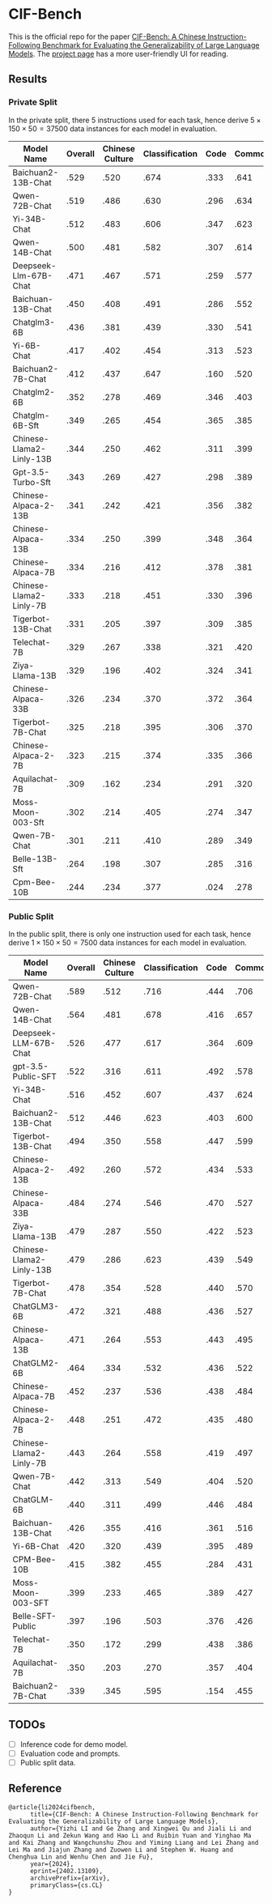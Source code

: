 # CIF-Bench
This is the official repo for the paper [CIF-Bench: A Chinese Instruction-Following Benchmark for Evaluating the Generalizability of Large Language Models](https://arxiv.org/abs/2402.13109). 
The [project page](https://yizhilll.github.io/CIF-Bench/) has a more user-friendly UI for reading.

## Results


### Private Split

In the private split, there 5 instructions used for each task, hence derive $5 \times 150 \times 50=37500$ data instances for each model in evaluation.

| Model Name | Overall | Chinese Culture | Classification | Code | Commonsense | Creative NLG | Evaluation | Grammar | Linguistic | Motion Detection | NER | NLI | QA | Reasoning | Role Playing | Sentiment | Structured Data | Style Transfer | Summarization | Toxic | Translation |
| --- | --- | --- | --- | --- | --- | --- | --- | --- | --- | --- | --- | --- | --- | --- | --- | --- | --- | --- | --- | --- | --- |
| Baichuan2-13B-Chat | .529 | .520 | .674 | .333 | .641 | .497 | .686 | .542 | .528 | .578 | .563 | .632 | .569 | .515 | .752 | .624 | .459 | .462 | .332 | .441 | .273 |
| Qwen-72B-Chat | .519 | .486 | .630 | .296 | .634 | .508 | .634 | .458 | .520 | .494 | .550 | .626 | .565 | .528 | .762 | .613 | .496 | .459 | .282 | .608 | .271 |
| Yi-34B-Chat | .512 | .483 | .606 | .347 | .623 | .497 | .598 | .480 | .490 | .575 | .525 | .619 | .554 | .494 | .757 | .580 | .472 | .439 | .346 | .514 | .259 |
| Qwen-14B-Chat | .500 | .481 | .582 | .307 | .614 | .494 | .645 | .428 | .475 | .496 | .513 | .616 | .548 | .507 | .764 | .583 | .469 | .453 | .283 | .575 | .262 |
| Deepseek-Llm-67B-Chat | .471 | .467 | .571 | .259 | .577 | .486 | .549 | .442 | .476 | .475 | .509 | .566 | .496 | .439 | .711 | .546 | .409 | .436 | .262 | .570 | .235 |
| Baichuan-13B-Chat | .450 | .408 | .491 | .286 | .552 | .439 | .670 | .417 | .422 | .482 | .486 | .565 | .505 | .377 | .704 | .552 | .387 | .402 | .350 | .431 | .304 |
| Chatglm3-6B | .436 | .381 | .439 | .330 | .541 | .452 | .577 | .310 | .358 | .436 | .453 | .544 | .503 | .414 | .762 | .560 | .446 | .402 | .321 | .391 | .270 |
| Yi-6B-Chat | .417 | .402 | .454 | .313 | .523 | .425 | .506 | .383 | .383 | .487 | .396 | .523 | .457 | .369 | .754 | .482 | .401 | .380 | .310 | .455 | .227 |
| Baichuan2-7B-Chat | .412 | .437 | .647 | .160 | .520 | .402 | .580 | .511 | .444 | .455 | .407 | .489 | .395 | .406 | .670 | .517 | .342 | .298 | .101 | .463 | .138 |
| Chatglm2-6B | .352 | .278 | .469 | .346 | .403 | .424 | .535 | .274 | .397 | .406 | .240 | .397 | .352 | .326 | .714 | .438 | .298 | .313 | .320 | .461 | .190 |
| Chatglm-6B-Sft | .349 | .265 | .454 | .365 | .385 | .462 | .554 | .296 | .379 | .427 | .232 | .380 | .321 | .292 | .718 | .415 | .296 | .333 | .351 | .441 | .190 |
| Chinese-Llama2-Linly-13B | .344 | .250 | .462 | .311 | .399 | .429 | .557 | .273 | .358 | .385 | .268 | .390 | .330 | .313 | .653 | .433 | .279 | .332 | .292 | .457 | .181 |
| Gpt-3.5-Turbo-Sft | .343 | .269 | .427 | .298 | .389 | .395 | .575 | .325 | .365 | .389 | .226 | .382 | .394 | .345 | .710 | .433 | .324 | .266 | .290 | .397 | .225 |
| Chinese-Alpaca-2-13B | .341 | .242 | .421 | .356 | .382 | .442 | .602 | .256 | .363 | .430 | .210 | .376 | .334 | .317 | .714 | .459 | .299 | .316 | .308 | .452 | .200 |
| Chinese-Alpaca-13B | .334 | .250 | .399 | .348 | .364 | .435 | .616 | .275 | .349 | .421 | .223 | .370 | .309 | .319 | .724 | .426 | .285 | .307 | .298 | .445 | .181 |
| Chinese-Alpaca-7B | .334 | .216 | .412 | .378 | .381 | .425 | .576 | .265 | .359 | .393 | .243 | .383 | .326 | .295 | .710 | .409 | .301 | .327 | .325 | .405 | .186 |
| Chinese-Llama2-Linly-7B | .333 | .218 | .451 | .330 | .396 | .427 | .583 | .248 | .350 | .410 | .231 | .367 | .345 | .276 | .698 | .433 | .259 | .315 | .310 | .469 | .168 |
| Tigerbot-13B-Chat | .331 | .205 | .397 | .309 | .385 | .420 | .614 | .310 | .379 | .341 | .276 | .363 | .329 | .301 | .694 | .419 | .280 | .310 | .283 | .393 | .186 |
| Telechat-7B | .329 | .267 | .338 | .321 | .420 | .404 | .420 | .272 | .265 | .327 | .320 | .388 | .355 | .244 | .672 | .344 | .334 | .335 | .299 | .364 | .184 |
| Ziya-Llama-13B | .329 | .196 | .402 | .324 | .341 | .428 | .616 | .312 | .349 | .400 | .228 | .351 | .279 | .313 | .721 | .468 | .311 | .291 | .278 | .431 | .175 |
| Chinese-Alpaca-33B | .326 | .234 | .370 | .372 | .364 | .429 | .614 | .246 | .318 | .377 | .221 | .368 | .300 | .314 | .713 | .428 | .288 | .303 | .295 | .401 | .199 |
| Tigerbot-7B-Chat | .325 | .218 | .395 | .306 | .370 | .413 | .631 | .294 | .370 | .368 | .215 | .355 | .313 | .292 | .713 | .415 | .283 | .315 | .290 | .389 | .171 |
| Chinese-Alpaca-2-7B | .323 | .215 | .374 | .335 | .366 | .415 | .546 | .257 | .326 | .395 | .215 | .375 | .318 | .289 | .698 | .417 | .285 | .303 | .312 | .439 | .193 |
| Aquilachat-7B | .309 | .162 | .234 | .291 | .320 | .437 | .344 | .135 | .266 | .309 | .287 | .337 | .342 | .236 | .609 | .255 | .249 | .400 | .527 | .430 | .306 |
| Moss-Moon-003-Sft | .302 | .214 | .405 | .274 | .347 | .380 | .448 | .305 | .341 | .378 | .232 | .317 | .321 | .267 | .694 | .375 | .251 | .259 | .288 | .424 | .152 |
| Qwen-7B-Chat | .301 | .211 | .410 | .289 | .349 | .391 | .531 | .219 | .387 | .404 | .208 | .325 | .297 | .278 | .681 | .419 | .266 | .251 | .248 | .371 | .157 |
| Belle-13B-Sft | .264 | .198 | .307 | .285 | .316 | .349 | .409 | .237 | .305 | .222 | .177 | .317 | .284 | .242 | .631 | .299 | .244 | .222 | .234 | .296 | .133 |
| Cpm-Bee-10B | .244 | .234 | .377 | .024 | .278 | .311 | .255 | .302 | .278 | .327 | .148 | .286 | .224 | .147 | .603 | .277 | .117 | .263 | .220 | .352 | .125 |


### Public Split

In the public split, there is only one instruction used for each task, hence derive $1 \times 150 \times 50=7500$ data instances for each model in evaluation.

| Model Name | Overall | Chinese Culture | Classification | Code | Commonsense | Creative NLG | Evaluation | Grammar | Linguistic | Motion Detection | NER | NLI | QA | Reasoning | Role Playing | Sentiment | Structured Data | Style Transfer | Summarization | Toxic | Translation |
| --- | --- | --- | --- | --- | --- | --- | --- | --- | --- | --- | --- | --- | --- | --- | --- | --- | --- | --- | --- | --- | --- |
| Qwen-72B-Chat | .589 | .512 | .716 | .444 | .706 | .587 | .661 | .424 | .521 | .694 | .515 | .695 | .668 | .539 | .752 | .637 | .505 | .587 | .609 | .671 | .466 |
| Qwen-14B-Chat | .564 | .481 | .678 | .416 | .657 | .567 | .669 | .396 | .485 | .663 | .486 | .647 | .609 | .498 | .757 | .638 | .460 | .610 | .629 | .691 | .467 |
| Deepseek-LLM-67B-Chat | .526 | .477 | .617 | .364 | .609 | .559 | .573 | .374 | .458 | .631 | .493 | .588 | .624 | .444 | .694 | .592 | .384 | .576 | .594 | .666 | .439 |
| gpt-3.5-Public-SFT | .522 | .316 | .611 | .492 | .578 | .538 | .639 | .377 | .447 | .580 | .492 | .587 | .565 | .498 | .745 | .583 | .444 | .501 | .620 | .643 | .452 |
| Yi-34B-Chat | .516 | .452 | .607 | .437 | .624 | .516 | .545 | .254 | .382 | .671 | .398 | .631 | .592 | .460 | .761 | .566 | .440 | .551 | .610 | .608 | .408 |
| Baichuan2-13B-Chat | .512 | .446 | .623 | .403 | .600 | .505 | .582 | .352 | .423 | .633 | .435 | .600 | .591 | .474 | .751 | .597 | .434 | .525 | .572 | .494 | .372 |
| Tigerbot-13B-Chat | .494 | .350 | .558 | .447 | .599 | .528 | .707 | .352 | .447 | .551 | .498 | .571 | .569 | .413 | .732 | .560 | .365 | .502 | .607 | .601 | .306 |
| Chinese-Alpaca-2-13B | .492 | .260 | .572 | .434 | .533 | .562 | .574 | .318 | .417 | .624 | .467 | .566 | .545 | .420 | .712 | .595 | .382 | .488 | .641 | .740 | .347 |
| Chinese-Alpaca-33B | .484 | .274 | .546 | .470 | .527 | .540 | .703 | .332 | .382 | .582 | .464 | .550 | .506 | .423 | .732 | .548 | .342 | .494 | .629 | .648 | .334 |
| Ziya-Llama-13B | .479 | .287 | .550 | .422 | .523 | .551 | .650 | .294 | .384 | .610 | .437 | .546 | .499 | .404 | .749 | .582 | .367 | .499 | .629 | .722 | .313 |
| Chinese-Llama2-Linly-13B | .479 | .286 | .623 | .439 | .549 | .535 | .626 | .286 | .403 | .587 | .468 | .563 | .524 | .411 | .676 | .561 | .359 | .482 | .602 | .696 | .313 |
| Tigerbot-7B-Chat | .478 | .354 | .528 | .440 | .570 | .540 | .708 | .314 | .430 | .528 | .413 | .532 | .554 | .393 | .731 | .583 | .351 | .519 | .630 | .614 | .291 |
| ChatGLM3-6B | .472 | .321 | .488 | .436 | .527 | .503 | .588 | .290 | .328 | .574 | .415 | .557 | .526 | .397 | .749 | .612 | .431 | .529 | .620 | .589 | .392 |
| Chinese-Alpaca-13B | .471 | .264 | .553 | .443 | .495 | .525 | .587 | .334 | .394 | .653 | .457 | .524 | .513 | .402 | .726 | .526 | .323 | .486 | .628 | .702 | .336 |
| ChatGLM2-6B | .464 | .334 | .532 | .436 | .522 | .527 | .651 | .314 | .395 | .536 | .402 | .520 | .533 | .407 | .725 | .506 | .363 | .480 | .627 | .661 | .303 |
| Chinese-Alpaca-7B | .452 | .237 | .536 | .438 | .484 | .502 | .672 | .318 | .389 | .652 | .394 | .504 | .501 | .351 | .699 | .543 | .365 | .478 | .623 | .711 | .328 |
| Chinese-Alpaca-2-7B | .448 | .251 | .472 | .435 | .480 | .532 | .577 | .268 | .348 | .596 | .431 | .509 | .493 | .344 | .703 | .510 | .334 | .483 | .637 | .596 | .343 |
| Chinese-Llama2-Linly-7B | .443 | .264 | .558 | .419 | .497 | .522 | .664 | .236 | .381 | .593 | .381 | .496 | .546 | .350 | .713 | .559 | .323 | .495 | .603 | .584 | .293 |
| Qwen-7B-Chat | .442 | .313 | .549 | .404 | .520 | .515 | .646 | .244 | .411 | .570 | .368 | .489 | .514 | .384 | .713 | .563 | .328 | .463 | .576 | .639 | .281 |
| ChatGLM-6B | .440 | .311 | .499 | .446 | .484 | .548 | .558 | .278 | .382 | .484 | .386 | .480 | .483 | .353 | .738 | .460 | .346 | .480 | .633 | .543 | .322 |
| Baichuan-13B-Chat | .426 | .355 | .416 | .361 | .516 | .416 | .564 | .324 | .374 | .380 | .394 | .531 | .584 | .339 | .668 | .478 | .402 | .459 | .559 | .497 | .392 |
| Yi-6B-Chat | .420 | .320 | .439 | .395 | .489 | .449 | .493 | .230 | .293 | .587 | .341 | .496 | .516 | .344 | .742 | .488 | .348 | .498 | .627 | .510 | .285 |
| CPM-Bee-10B | .415 | .382 | .455 | .284 | .431 | .508 | .300 | .317 | .367 | .494 | .397 | .451 | .472 | .304 | .647 | .329 | .284 | .538 | .534 | .486 | .305 |
| Moss-Moon-003-SFT | .399 | .233 | .465 | .389 | .427 | .482 | .509 | .274 | .369 | .526 | .385 | .403 | .457 | .325 | .712 | .450 | .304 | .435 | .594 | .542 | .308 |
| Belle-SFT-Public | .397 | .196 | .503 | .376 | .426 | .472 | .543 | .269 | .371 | .512 | .356 | .450 | .430 | .338 | .645 | .426 | .300 | .398 | .558 | .683 | .224 |
| Telechat-7B | .350 | .172 | .299 | .438 | .386 | .456 | .400 | .138 | .202 | .412 | .322 | .375 | .414 | .261 | .660 | .341 | .320 | .462 | .639 | .494 | .304 |
| Aquilachat-7B | .350 | .203 | .270 | .357 | .404 | .449 | .394 | .090 | .260 | .348 | .322 | .385 | .426 | .274 | .595 | .308 | .267 | .434 | .607 | .409 | .355 |
| Baichuan2-7B-Chat | .339 | .345 | .595 | .154 | .455 | .327 | .523 | .362 | .354 | .466 | .233 | .414 | .349 | .339 | .673 | .429 | .300 | .246 | .097 | .357 | .130 |


## TODOs

- [ ] Inference code for demo model.
- [ ] Evaluation code and prompts.
- [ ] Public split data.

## Reference

```
@article{li2024cifbench,
      title={CIF-Bench: A Chinese Instruction-Following Benchmark for Evaluating the Generalizability of Large Language Models}, 
      author={Yizhi LI and Ge Zhang and Xingwei Qu and Jiali Li and Zhaoqun Li and Zekun Wang and Hao Li and Ruibin Yuan and Yinghao Ma and Kai Zhang and Wangchunshu Zhou and Yiming Liang and Lei Zhang and Lei Ma and Jiajun Zhang and Zuowen Li and Stephen W. Huang and Chenghua Lin and Wenhu Chen and Jie Fu},
      year={2024},
      eprint={2402.13109},
      archivePrefix={arXiv},
      primaryClass={cs.CL}
}
```